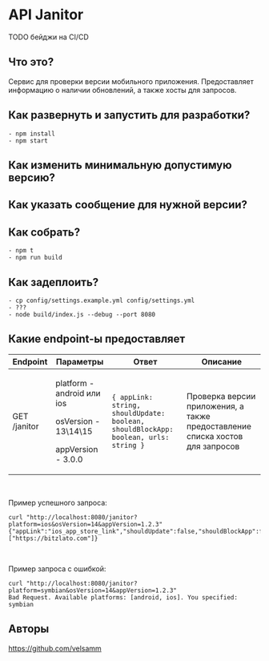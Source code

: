 # API Janitor

TODO бейджи на CI/CD

## Что это?

Сервис для проверки версии мобильного приложения.
Предоставляет информацию о наличии обновлений, а также хосты для запросов.

## Как развернуть и запустить для разработки?

    - npm install
    - npm start

## Как изменить минимальную допустимую версию?

## Как указать сообщение для нужной версии?

## Как собрать?

    - npm t
    - npm run build

## Как задеплоить?

    - cp config/settings.example.yml config/settings.yml
    - ???
    - node build/index.js --debug --port 8080

## Какие endpoint-ы предоставляет

| Endpoint      |   Параметры      | Ответ   |Описание       |
| ------------- | -----------   | ------------- | --- |
| GET /janitor      | <p>platform  - android или ios</p><p>osVersion - 13\14\15</p><p>appVersion - 3.0.0</p> | ``{ appLink: string, shouldUpdate: boolean, shouldBlockApp: boolean, urls: string }`` | Проверка версии приложения, а также предоставление списка хостов для запросов |

<br />

Пример успешного запроса:
```
curl "http://localhost:8080/janitor?platform=ios&osVersion=14&appVersion=1.2.3"   
{"appLink":"ios_app_store_link","shouldUpdate":false,"shouldBlockApp":false,"urls":["https://bitzlato.com"]}
```
<br />

Пример запроса с ошибкой:
```
curl "http://localhost:8080/janitor?platform=symbian&osVersion=14&appVersion=1.2.3" 
Bad Request. Available platforms: [android, ios]. You specified: symbian
```

## Авторы

https://github.com/velsamm

